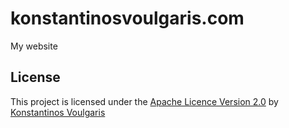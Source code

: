 # konstantinosvoulgaris.com
My website

## License
This project is licensed under the [Apache Licence Version 2.0](LICENSE) by [Konstantinos Voulgaris](https://github.com/konvoulgaris)
